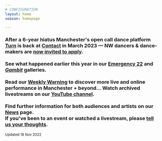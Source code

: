 ```yaml
---
# CONFIGURATION
layout: home
season: homepage

---
```

### After a 6-year hiatus Manchester's open call dance platform [Turn](/hab/turn) is back at <a href="https://contactmcr.com" target="_blank">Contact</a> in March 2023 — NW dancers & dance-makers are <a href="https://turnmcr.posthaven.com" target="_blank">now invited to apply</a>.<br><br>See what happened earlier this year in our [Emergency 22](/galleries/2022-emergency) and [*Gambit*](/galleries/2022-gambit) galleries.<br><br>Read our <a href="https://wordofwarning.posthaven.com" target="_blank">Weekly Warning</a> to discover more live and online performance in Manchester + beyond… Watch archived livestreams on our <a href="https://youtube.com/@warnmcr" target="_blank">YouTube channel</a>.<br><br>Find further information for both audiences and artists on our [News](/news) page.<br>If you've been to an event or watched a livestream, please <a href="http://bit.ly/warnmcrfeedback" target="_blank">tell us your thoughts</a>.         
<small>Updated 18 Nov 2022</small>

